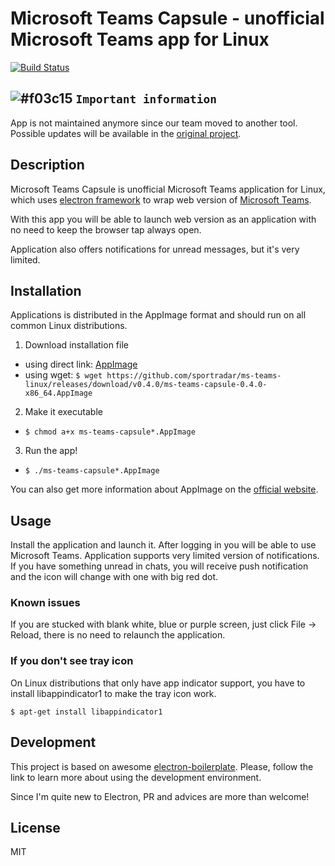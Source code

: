 # Microsoft Teams Capsule - unofficial Microsoft Teams app for Linux

[![Build Status](https://travis-ci.org/sportradar/ms-teams-linux.svg?branch=master)](https://travis-ci.org/sportradar/ms-teams-linux)

## ![#f03c15](https://placehold.it/15/f03c15/000000?text=+) `Important information` 
App is not maintained anymore since our team moved to another tool. Possible updates will be available in the [original project](https://github.com/karmainside/ms-teams-linux).

## Description
Microsoft Teams Capsule is unofficial Microsoft Teams application for Linux, which uses [electron framework](http://electron.atom.io/) to wrap web version of [Microsoft Teams](https://teams.microsoft.com/).

With this app you will be able to launch web version as an application with no need to keep the browser tap always open.

Application also offers notifications for unread messages, but it's very limited.

## Installation
Applications is distributed in the AppImage format and should run on all common Linux distributions.

1. Download installation file
  * using direct link: [AppImage](https://github.com/sportradar/ms-teams-linux/releases/download/v0.4.0/ms-teams-capsule-0.4.0-x86_64.AppImage)
  * using wget: `$ wget https://github.com/sportradar/ms-teams-linux/releases/download/v0.4.0/ms-teams-capsule-0.4.0-x86_64.AppImage`

2. Make it executable
  * `$ chmod a+x ms-teams-capsule*.AppImage`

3. Run the app!
  * `$ ./ms-teams-capsule*.AppImage`

You can also get more information about AppImage on the [official website](http://appimage.org/).

## Usage
Install the application and launch it. After logging in you will be able to use Microsoft Teams.
Application supports very limited version of notifications.
If you have something unread in chats, you will receive push notification and the icon will change with one with big red dot.

### Known issues
If you are stucked with blank white, blue or purple screen, just click File -> Reload, there is no need to relaunch the application.

### If you don't see tray icon
On Linux distributions that only have app indicator support, you have to install libappindicator1 to make the tray icon work.

`$ apt-get install libappindicator1`

## Development
This project is based on awesome [electron-boilerplate](https://github.com/szwacz/electron-boilerplate). Please, follow the link to learn more about using the development environment.

Since I'm quite new to Electron, PR and advices are more than welcome!

## License
MIT

